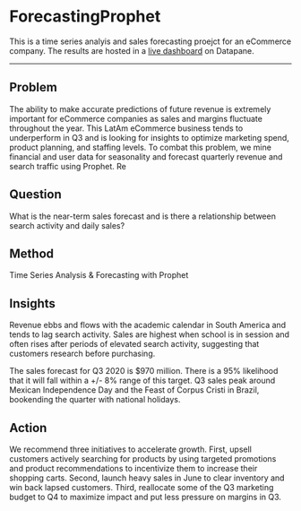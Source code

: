 # ForecastingProphet

This is a time series analyis and sales forecasting proejct for an eCommerce company. The results are hosted in a [live dashboard](https://datapane.com/reports/0AEvM03/sales-forecasting-for-ecommerce/) on Datapane.

---

## Problem ##

The ability to make accurate predictions of future revenue is extremely important for eCommerce companies as sales and margins fluctuate throughout the year. This LatAm eCommerce business tends to underperform in Q3 and is looking for insights to optimize marketing spend, product planning, and staffing levels. To combat this problem, we mine financial and user data for seasonality and forecast quarterly revenue and search traffic using Prophet. Re 

## Question ##

What is the near-term sales forecast and is there a relationship between search activity and daily sales?

## Method ##

Time Series Analysis & Forecasting with Prophet

## Insights ##

Revenue ebbs and flows with the academic calendar in South America and tends to lag search activity. Sales are highest when school is in session and often rises after periods of elevated search activity, suggesting that customers research before purchasing. 

The sales forecast for Q3 2020 is $970 million. There is a 95% likelihood that it will fall within a +/- 8% range of this target. Q3 sales peak around Mexican Independence Day and the Feast of Corpus Cristi in Brazil, bookending the quarter with national holidays.

## Action ## 

We recommend three initiatives to accelerate growth. First, upsell customers actively searching for products by using targeted promotions and product recommendations to incentivize them to increase their shopping carts. Second, launch heavy sales in June to clear inventory and win back lapsed customers. Third, reallocate some of the Q3 marketing budget to Q4 to maximize impact and put less pressure on margins in Q3.
